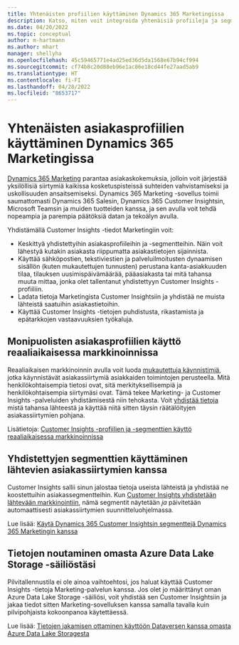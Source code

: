 ```yaml
---
title: Yhtenäisten profiilien käyttäminen Dynamics 365 Marketingissa
description: Katso, miten voit integroida yhtenäisiä profiileja ja segmenttejä Dynamics 365 Marketingiin.
ms.date: 04/20/2022
ms.topic: conceptual
author: m-hartmann
ms.author: mhart
manager: shellyha
ms.openlocfilehash: 45c59465771e4ad25ed36d5da1568e67b94cf994
ms.sourcegitcommit: cf74b8c20d88eb96e1ac86e18cd44fe27aad5ab9
ms.translationtype: HT
ms.contentlocale: fi-FI
ms.lasthandoff: 04/28/2022
ms.locfileid: "8653717"
---
```

# <a name="work-with-unified-customer-profiles-in-dynamics-365-marketing"></a>Yhtenäisten asiakasprofiilien käyttäminen Dynamics 365 Marketingissa

[Dynamics 365 Marketing](/dynamics365/marketing/overview) parantaa asiakaskokemuksia, jolloin voit järjestää yksilöllisiä siirtymiä kaikissa kosketuspisteissä suhteiden vahvistamiseksi ja uskollisuuden ansaitsemiseksi. Dynamics 365 Marketing -sovellus toimii saumattomasti Dynamics 365 Salesin, Dynamics 365 Customer Insightsin, Microsoft Teamsin ja muiden tuotteiden kanssa, ja sen avulla voit tehdä nopeampia ja parempia päätöksiä datan ja tekoälyn avulla.

Yhdistämällä Customer Insights -tiedot Marketingiin voit:

- Keskittyä yhdistettyihin asiakasprofiileihin ja -segmentteihin. Näin voit lähestyä kutakin asiakasta riippumatta asiakastietojen sijainnista.
- Käyttää sähköpostien, tekstiviestien ja palveluilmoitusten dynaamisen sisällön (kuten mukautettujen tunnusten) perustana kanta-asiakkuuden tilaa, tilauksen uusimispäivämäärää, pääasiakasta tai mitä tahansa muuta mittaa, jonka olet tallentanut yhdistettyyn Customer Insights -profiiliin.
- Ladata tietoja Marketingista Customer Insightsiin ja yhdistää ne muista lähteistä saatuihin asiakastietoihin.
- Käyttää Customer Insights -tietojen puhdistusta, rikastamista ja epätarkkojen vastaavuuksien työkaluja.


## <a name="use-rich-customer-profiles-in-real-time-marketing"></a>Monipuolisten asiakasprofiilien käyttö reaaliaikaisessa markkinoinnissa

Reaaliaikaisen markkinoinnin avulla voit luoda [mukautettuja käynnistimiä](/dynamics365/marketing/real-time-marketing-custom-triggers), jotka käynnistävät asiakassiirtymiä asiakkaiden toimintojen perusteella. Mitä henkilökohtaisempia tietosi ovat, sitä merkityksellisempiä ja henkilökohtaisempia siirtymäsi ovat. Tämä tekee Marketing- ja Customer Insights -palveluiden yhdistämisestä niin tehokasta. Voit [yhdistää tietoja](data-unification.md) mistä tahansa lähteestä ja käyttää niitä sitten täysin räätälöityjen asiakassiirtymien pohjana.

Lisätietoja: [Customer Insights -profiilien ja -segmenttien käyttö reaaliaikaisessa markkinoinnissa](/dynamics365/marketing/real-time-marketing-ci-profile)

## <a name="use-unified-segments-with-outbound-customer-journeys"></a>Yhdistettyjen segmenttien käyttäminen lähtevien asiakassiirtymien kanssa

Customer Insights sallii sinun jalostaa tietoja useista lähteistä ja yhdistää ne koostettuihin asiakassegmentteihin. Kun [Customer Insights yhdistetään lähtevään markkinointiin](export-dynamics365-marketing.md), nämä segmentit näytetään *ja* päivitetään automaattisesti asiakassiirtymien suunnitteluohjelmassa.

Lue lisää: [Käytä Dynamics 365 Customer Insightsin segmenttejä Dynamics 365 Marketingin kanssa](/dynamics365/marketing/customer-insights-segments)

## <a name="pull-data-from-your-own-azure-data-lake-storage"></a>Tietojen noutaminen omasta Azure Data Lake Storage -säiliöstäsi

Pilvitallennustila ei ole ainoa vaihtoehtosi, jos haluat käyttää Customer Insights -tietoja Marketing-palvelun kanssa. Jos olet jo määrittänyt oman Azure Data Lake Storage -säiliösi, voit yhdistää sen Customer Insightsiin ja jakaa tiedot sitten Marketing-sovelluksen kanssa samalla tavalla kuin pilvipohjaista kokoonpanoa käytettäessä.

Lue lisää: [Tietojen jakamisen ottaminen käyttöön Dataversen kanssa omasta Azure Data Lake Storagesta](manage-environments.md#enable-data-sharing-with-dataverse-from-your-own-azure-data-lake-storage-preview)